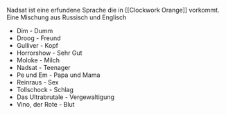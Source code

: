 Nadsat ist eine erfundene Sprache die in [[Clockwork Orange]] vorkommt. Eine Mischung aus Russisch und Englisch
- Dim - Dumm
- Droog - Freund
- Gulliver - Kopf
- Horrorshow - Sehr Gut
- Moloke - Milch
- Nadsat - Teenager
- Pe und Em - Papa und Mama
- Reinraus - Sex
- Tollschock - Schlag
- Das Ultrabrutale - Vergewaltigung
- Vino, der Rote - Blut